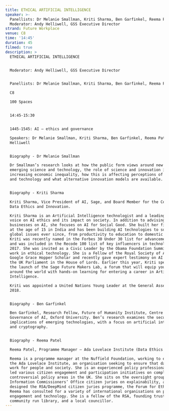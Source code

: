 ```yaml
---
title: ETHICAL ARTIFICIAL INTELLIGENCE
speaker: >-
  Panellists: Dr Melanie Smallman, Kriti Sharma, Ben Garfinkel, Reema Patel C8.
  Moderator: Andy Helliwell, GSS Executive Director
strand: Future Workplace
venue: C8
time: '14:45'
duration: 45
filmed: true
description: >
  ETHICAL ARTIFICIAL INTELLIGENCE


  Moderator: Andy Helliwell, GSS Executive Director


  Panellists: Dr Melanie Smallman, Kriti Sharma, Ben Garfinkel, Reema Patel

  C8

  100 Spaces


  14:45-15:30


  1445-1545: AI – ethics and governance

  Speakers: Dr Melanie Smallman, Kriti Sharma, Ben Garfinkel, Reema Patel, Andy
  Helliwell


  Biography - Dr Melanie Smallman

  Dr Smallman’s research looks at how the public form views around new and
  emerging science and technology, the role of science and innovation in
  increasing economic inequality, how this is affecting perceptions of science
  and technology and what alternative innovation models are available.


  Biography - Kriti Sharma

  Kriti Sharma, Vice President of AI, Sage, and Board Member for the Centre for
  Data Ethics and Innovation. 

  Kriti Sharma is an Artificial Intelligence technologist and a leading global
  voice on AI ethics and its impact on society. In addition to advising global
  businesses on AI, she focuses on AI for Social Good. She built her first robot
  at the age of 15 in India and has been building AI technologies to solve
  global issues ever since, from productivity to education to domestic violence.
  Kriti was recently named in the Forbes 30 Under 30 list for advancements in AI
  and was included in the Recode 100 list of key influencers in technology in
  2017. She was invited as a Civic Leader by the Obama Foundation Summit for her
  work in ethical technology. She is a Fellow of the Royal Society of Arts,
  Google Grace Hopper Scholar and recently gave expert testimony on AI Policy to
  the UK Parliament in the House of Lords. Earlier this year, Kriti spearheaded
  the launch of the Sage Future Makers Lab, a forum that will equip young people
  around the world with hands-on learning for entering a career in Artificial
  Intelligence. 

  Kriti was appointed a United Nations Young Leader at the General Assembly in
  2018.


  Biography - Ben Garfinkel

  Ben Garfinkel, Research Fellow, Future of Humanity Institute, Centre for the
  Governance of AI, Oxford University. Ben’s research examines the security
  implications of emerging technologies, with a focus on artificial intelligence
  and cryptography.


  Biography - Reema Patel

  Reema Patel, Programme Manager – Ada Lovelace Institute (Data Ethics & AI)

  Reema is a programme manager at the Nuffield Foundation, working to establish
  the Ada Lovelace Institute, an organisation seeking to ensure that data & AI
  work for people and society. She is an experienced policy professional who has
  led various citizen engagement and participation initiatives on complex and
  controversial policy areas in the UK. She sits on the oversight group for the
  Information Commissioners’ Office citizen juries on explainability, and
  designed the RSA/DeepMind citizen juries programme, the Forum for Ethical AI.
  Reema has consulted for a variety of international organisations on public
  engagement and technology. She is a fellow of the RSA, founding trustee of a
  community run library, and a local councillor.
---
```


